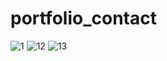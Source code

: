 # portfolio_contact
![1](https://user-images.githubusercontent.com/98634205/177211867-5a1d5c28-e38f-4813-aaa6-08f334e19f2d.jpg)
![12](https://user-images.githubusercontent.com/98634205/177211924-8c22f3d0-2f10-47e1-8c5a-d33b97374625.jpg)
![13](https://user-images.githubusercontent.com/98634205/177211989-9e6e3fd2-f8dc-4ba1-b703-155502784617.jpg)
